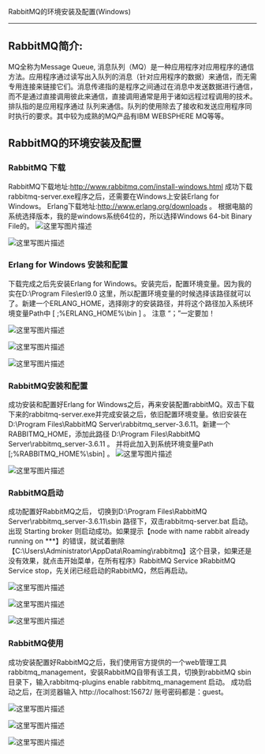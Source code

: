 RabbitMQ的环境安装及配置(Windows)

------

## RabbitMQ简介:

MQ全称为Message Queue, 消息队列（MQ）是一种应用程序对应用程序的通信方法。应用程序通过读写出入队列的消息（针对应用程序的数据）来通信，而无需专用连接来链接它们。消息传递指的是程序之间通过在消息中发送数据进行通信，而不是通过直接调用彼此来通信，直接调用通常是用于诸如远程过程调用的技术。排队指的是应用程序通过 队列来通信。队列的使用除去了接收和发送应用程序同时执行的要求。其中较为成熟的MQ产品有IBM WEBSPHERE MQ等等。

## RabbitMQ的环境安装及配置

### RabbitMQ 下载

RabbitMQ下载地址:http://www.rabbitmq.com/install-windows.html
成功下载rabbitmq-server.exe程序之后，还需要在Windows上安装Erlang for Windows。
Erlang下载地址:http://www.erlang.org/downloads 。
根据电脑的系统选择版本，我的是windows系统64位的，所以选择Windows 64-bit Binary File的。
![这里写图片描述](bf8960fb-e5b7-4ad4-9888-f6655824caa9/128/index_files/0.05919164442582631.png)

![这里写图片描述](bf8960fb-e5b7-4ad4-9888-f6655824caa9/128/index_files/0.8460081092213104.png)

### Erlang for Windows 安装和配置

下载完成之后先安装Erlang for Windows。安装完后，配置环境变量。因为我的实在D:\Program Files\erl9.0 这里，所以配置环境变量的时候选择该路径就可以了。新建一个ERLANG_HOME，选择刚才的安装路径，并将这个路径加入系统环境变量Path中 [ ;%ERLANG_HOME%\bin ] 。 注意 “；”一定要加！

![这里写图片描述](bf8960fb-e5b7-4ad4-9888-f6655824caa9/128/index_files/0.5832656177795776.png)

![这里写图片描述](bf8960fb-e5b7-4ad4-9888-f6655824caa9/128/index_files/0.7027245904646522.png)

![这里写图片描述](bf8960fb-e5b7-4ad4-9888-f6655824caa9/128/index_files/0.2272445533665519.png)

### RabbitMQ安装和配置

成功安装和配置好Erlang for Windows之后，再来安装配置rabbitMQ。双击下载下来的rabbitmq-server.exe并完成安装之后，依旧配置环境变量。依旧安装在D:\Program Files\RabbitMQ Server\rabbitmq_server-3.6.11。新建一个RABBITMQ_HOME，添加此路径 D:\Program Files\RabbitMQ Server\rabbitmq_server-3.6.11 。 并将此加入到系统环境变量Path [;%RABBITMQ_HOME%\sbin] 。
![这里写图片描述](bf8960fb-e5b7-4ad4-9888-f6655824caa9/128/index_files/0.652184995016989.png)

![这里写图片描述](bf8960fb-e5b7-4ad4-9888-f6655824caa9/128/index_files/0.7197283395179286.png)

### RabbitMQ启动

成功配置好RabbitMQ之后， 切换到D:\Program Files\RabbitMQ Server\rabbitmq_server-3.6.11\sbin 路径下，双击rabbitmq-server.bat 启动。
出现 Starting broker 则启动成功。如果提示【node with name rabbit already running on ***】的错误，就试着删除【C:\Users\Administrator\AppData\Roaming\rabbitmq】这个目录，如果还是没有效果，就点击开始菜单，在所有程序》RabbitMQ Service 》RabbitMQ Service stop，先关闭已经启动的RabbitMQ，然后再启动。

![这里写图片描述](bf8960fb-e5b7-4ad4-9888-f6655824caa9/128/index_files/0.7611749224220188.png)

![这里写图片描述](bf8960fb-e5b7-4ad4-9888-f6655824caa9/128/index_files/0.41048559921273564.png)

![这里写图片描述](bf8960fb-e5b7-4ad4-9888-f6655824caa9/128/index_files/0.2557135228440602.png)

### RabbitMQ使用

成功安装配置好RabbitMQ之后，我们使用官方提供的一个web管理工具rabbitmq_management，安装RabbitMQ自带有该工具，切换到rabbitMQ sbin目录下，输入rabbitmq-plugins enable rabbitmq_management 启动。
成功启动之后，在浏览器输入 http://localhost:15672/ 账号密码都是：guest。

![这里写图片描述](bf8960fb-e5b7-4ad4-9888-f6655824caa9/128/index_files/0.7993703771805044.png)

![这里写图片描述](bf8960fb-e5b7-4ad4-9888-f6655824caa9/128/index_files/0.1593148556917753.png)

![这里写图片描述](bf8960fb-e5b7-4ad4-9888-f6655824caa9/128/index_files/0.8415602218844298.png)
